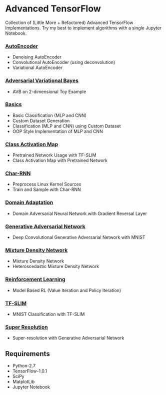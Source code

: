 # Advanced TensorFlow
Collection of (Little More + Refactored) Advanced TensorFlow Implementations. 
Try my best to implement algorithms with a single Jupyter Notebook. 

### [AutoEncoder](https://github.com/dinhtuyen/TensorFlowTut/tree/master/advanced-tensorflow-master/ae)
- Denoising AutoEncoder
- Convolutional AutoEncoder (using deconvolution)
- Variational AutoEncoder
### [Adversarial Variational Bayes](https://github.com/dinhtuyen/TensorFlowTut/tree/master/advanced-tensorflow-master/avb)
- AVB on 2-dimensional Toy Example
### [Basics](https://github.com/dinhtuyen/TensorFlowTut/tree/master/advanced-tensorflow-master/basic)
- Basic Classification (MLP and CNN)
- Custom Dataset Generation
- Classification (MLP and CNN) using Custom Dataset
- OOP Style Implementation of MLP and CNN
### [Class Activation Map](https://github.com/dinhtuyen/TensorFlowTut/tree/master/advanced-tensorflow-master/cam)
- Pretrained Network Usage with TF-SLIM
- Class Activation Map with Pretrained Network
### [Char-RNN](https://github.com/dinhtuyen/TensorFlowTut/tree/master/advanced-tensorflow-master/char-rnn)
- Preprocess Linux Kernel Sources
- Train and Sample with Char-RNN
### [Domain Adaptation](https://github.com/dinhtuyen/TensorFlowTut/tree/master/advanced-tensorflow-master/dann)
- Domain Adversarial Neural Network with Gradient Reversal Layer
### [Generative Adversarial Network](https://github.com/dinhtuyen/TensorFlowTut/tree/master/advanced-tensorflow-master/dcgan)
- Deep Convolutional Generative Adversarial Network with MNIST 
### [Mixture Density Network](https://github.com/dinhtuyen/TensorFlowTut/tree/master/advanced-tensorflow-master/mdn)
- Mixture Density Network
- Heteroscedastic Mixture Density Network
### [Reinforcement Learning](https://github.com/dinhtuyen/TensorFlowTut/tree/master/advanced-tensorflow-master/rl)
- Model Based RL (Value Iteration and Policy Iteration)
### [TF-SLIM](https://github.com/dinhtuyen/TensorFlowTut/tree/master/advanced-tensorflow-master/mnist)
- MNIST Classification with TF-SLIM
### [Super Resolution](https://github.com/dinhtuyen/TensorFlowTut/tree/master/advanced-tensorflow-master/srgan)
- Super-resolution with Generative Adversarial Network

## Requirements
- Python-2.7
- TensorFlow-1.0.1
- SciPy
- MatplotLib
- Jupyter Notebook
